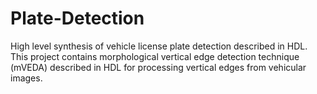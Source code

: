 # Plate-Detection
High level synthesis of vehicle license plate detection described in HDL. This project contains morphological vertical edge detection technique (mVEDA)  described in HDL for processing vertical edges from vehicular images.
